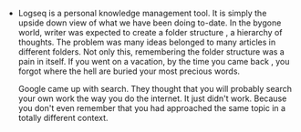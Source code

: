 - Logseq is a  personal knowledge management tool. It is simply the upside down view of what we have been doing to-date. In the bygone world, writer was expected to create a folder structure , a hierarchy of thoughts. The problem was many ideas belonged to many articles in different folders. Not only this, remembering the folder structure was a pain in itself. If you went on a vacation, by the time you came back , you forgot where the hell are buried your most precious words. 
  
  Google came up with search. They thought that you will probably search your own work the way you do the internet. It just didn't work. Because you don't even remember that you had approached the same topic in a totally different context.